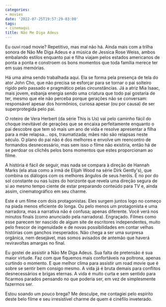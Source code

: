 ```yaml
---
categories:
- movies
date: '2022-07-25T19:57:29-03:00'
tags:
- cinemaqui
title: Não Me Diga Adeus
---
```


Eu ouvi road movie? Repetitivo, mas mal não há. Ainda mais com a trilha sonora de Não Me Diga Adeus e a música de Jessica Rose Weiss, ambos embalando estilos enquanto pai e filha viajam pelos estados americanos de ponta a ponta e constroem os bons momentos que toda família merece ter em suas memórias.

Há uma alma sendo trabalhada aqui. Ela se forma pela presença de tela do ator John Cho, que não precisa se esforçar para se tornar o pai solteiro rígido pelo passado e pragmático pelas circunstâncias. Já a atriz Mia Isaac, mais jovem, esbanja energia sendo uma criatura que todo pai gostaria de ter, mesmo que ele não perceba porque gerações não se conversam: responsável apesar dos hormônios, curiosa apesar (ou por causa) de ser superprotegida pelo pai.

O roteiro de Vera Herbert (da série This is Us) vai pelo caminho fácil do choque inevitável de gerações que se encaixa perfeitamente enquanto o pai descobre que tem só mais um ano de vida e resolve apresentar a filha para a mãe relapsa... ops, traumatizada; mães não são relapsas neste século. O plano do pai não é dos melhores e envolve um reencontro de formandos desnecessário, mas sem isso o filme não existiria, então há de se perdoar os clichês pelos bons momentos que estes proporcionam ao filme.

A história é fácil de seguir, mas nada se compara à direção de Hannah Marks (ela atua como a irmã de Elijah Wood na série Dirk Gently's), que combina os diálogos com os melhores ângulos de seus heróis. É no por do sol constante ou nas luzes do horizonte que revela uma direção segura de si ao mesmo tempo ciente de estar preparando conteúdo para TV e, ainda assim, cinematográfico em seu charme.

Este é um filme com dois protagonistas. Eles surgem juntos logo no começo na piada menos eficiente do longa. Ou pelo menos um protagonista e uma narradora, mas a narrativa não é confusa; apenas diferente. Você verá nos minutos finais (como anunciado pela narradora). Engraçado. Filmes como esse parecem ter nascido de algum site de escritores independentes, muito pelo frescor de ingenuidade e de novas possibilidades em contar velhas histórias com ganchos inesperados. Não chega a ser uma surpresa orgânica, nem desejável, mas somos avisados de antemão que haverá reviravoltas amargas no final.

Eu gostei de assistir a Não Me Diga Adeus. Sua falta de pretensão é sua maior virtude. Faz com que fiquemos mais confortáveis na poltrona, apenas curtindo o momento. E que melhor clima para assistir um road movie que é sobre se sentir bem consigo mesmo. A vida já é bruta demais para conflitos desnecessários e brigas eternas. A vida é muito curta e sem sentido para ficarmos parados pensando no que poderia ser, em vez de simplesmente fazermos ser.

Estou soando um pouco brega? Me desculpe, me contagiei pelo espírito deste belo filme e seu irresistível charme de quem é cinéfilo inveterado.
